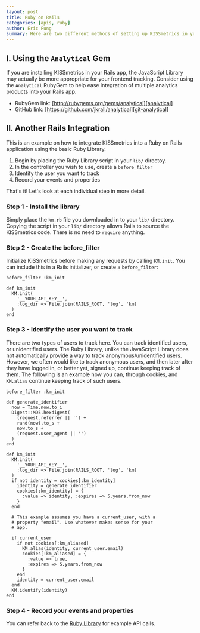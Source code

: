 ```yaml
---
layout: post
title: Ruby on Rails
categories: [apis, ruby]
author: Eric Fung
summary: Here are two different methods of setting up KISSmetrics in your Ruby on Rails application.
---
```

## I. Using the `Analytical` Gem

If you are installing KISSmetrics in your Rails app, the JavaScript Library may actually be more appropriate for your frontend tracking. Consider using the `Analytical` RubyGem to help ease integration of multiple analytics products into your Rails app.

* RubyGem link: [http://rubygems.org/gems/analytical][analytical]
* GitHub link: [https://github.com/jkrall/analytical][git-analytical]

## II. Another Rails Integration

This is an example on how to integrate KISSmetrics into a Ruby on Rails application using the basic Ruby Library.

1. Begin by placing the Ruby Library script in your `lib/` directoy.
2. In the controller you wish to use, create a `before_filter`
3. Identify the user you want to track
4. Record your events and properties

That's it!  Let's look at each individual step in more detail.

### Step 1 - Install the library

Simply place the `km.rb` file you downloaded in to your `lib/` directory. Copying the script in your `lib/` directory allows Rails to source the KISSmetrics code. There is no need to `require` anything.

### Step 2 - Create the before_filter

Initialize KISSmetrics before making any requests by calling `KM.init`.  You can include this in a Rails initializer, or create a `before_filter`:

    before_filter :km_init

    def km_init
      KM.init(
        '__YOUR_API_KEY__', 
        :log_dir => File.join(RAILS_ROOT, 'log', 'km)
      )
    end

### Step 3 - Identify the user you want to track

There are two types of users to track here. You can track identified users, or unidentified users. The Ruby Library, unlike the JavaScript Library does not automatically provide a way to track anonymous/unidentified users. However, we often would like to track anonymous users, and then later after they have logged in, or better yet, signed up, continue keeping track of them. The following is an example how you can, through cookies, and `KM.alias` continue keeping track of such users.

    before_filter :km_init

    def generate_identifier
      now = Time.now.to_i  
      Digest::MD5.hexdigest(
        (request.referrer || '') + 
        rand(now).to_s + 
        now.to_s + 
        (request.user_agent || '')
      )
    end

    def km_init
      KM.init(
        '__YOUR_API_KEY__',
        :log_dir => File.join(RAILS_ROOT, 'log', 'km)
      )
      if not identity = cookies[:km_identity]
        identity = generate_identifier
        cookies[:km_identity] = {
          :value => identity, :expires => 5.years.from_now
        }
      end

      # This example assumes you have a current_user, with a
      # property "email". Use whatever makes sense for your
      # app.
      
      if current_user
        if not cookies[:km_aliased]
          KM.alias(identity, current_user.email)
          cookies[:km_aliased] = {
            :value => true,
            :expires => 5.years.from_now
          }
        end
        identity = current_user.email
      end
      KM.identify(identity)
    end

### Step 4 - Record your events and properties

You can refer back to the [Ruby Library][ruby] for example API calls.

[analytical]: http://rubygems.org/gems/analytical
[git-analytical]: https://github.com/jkrall/analytical
[ruby]: /apis/ruby
